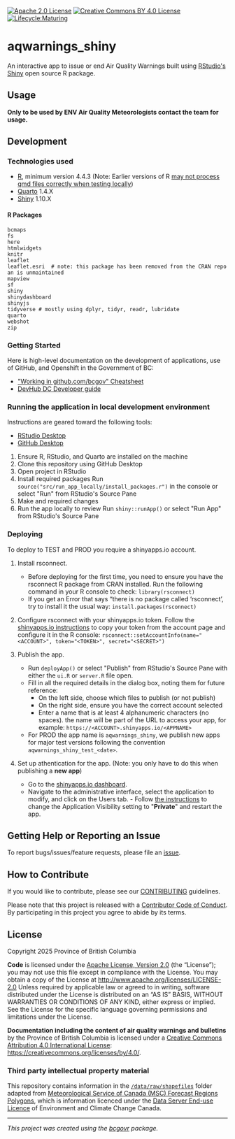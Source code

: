 [![Apache 2.0 License](https://img.shields.io/github/license/bcgov/nr-epd-aq-statements.svg)](/LICENSE)  [![Creative Commons BY 4.0 License](https://img.shields.io/badge/license-CC--BY--4.0-green.svg
)](/LICENSE-docs)  [![Lifecycle:Maturing](https://img.shields.io/badge/Lifecycle-Maturing-007EC6)](<Redirect-URL>)

# aqwarnings_shiny

An interactive app to issue or end Air Quality Warnings built using [RStudio's](https://www.rstudio.com/)
[Shiny](https://www.rstudio.com/products/shiny/) open source R package. 

## Usage

**Only to be used by ENV Air Quality Meteorologists contact the team for usage.**

## Development

### Technologies used

- [R](https://cran.rstudio.com/), minimum version 4.4.3 (Note: Earlier versions of R [may not process qmd files correctly when testing locally](https://github.com/bcgov/aqwarnings_shiny/issues/30)) 
- [Quarto](https://quarto.org/docs/get-started/) 1.4.X
- [Shiny](https://shiny.posit.co/r/getstarted/shiny-basics/lesson1/) 1.10.X

#### R Packages

```
bcmaps
fs
here
htmlwidgets
knitr
leaflet
leaflet.esri  # note: this package has been removed from the CRAN repo an is unmaintained
mapview
sf
shiny
shinydashboard
shinyjs
tidyverse # mostly using dplyr, tidyr, readr, lubridate
quarto
webshot
zip
```

### Getting Started

Here is high-level documentation on the development of applications, use of GitHub, and Openshift in the Government of BC:

- ["Working in github.com/bcgov" Cheatsheet](https://github.com/bcgov/BC-Policy-Framework-For-GitHub/blob/master/BC-Gov-Org-HowTo/Cheatsheet.md)
- [DevHub DC Developer guide](https://developer.gov.bc.ca/docs/default/component/bc-developer-guide/)

### Running the application in local development environment

Instructions are geared toward the following tools:

- [RStudio Desktop](https://posit.co/download/rstudio-desktop/)
- [GitHub Desktop](https://github.com/apps/desktop)

1. Ensure R, RStudio, and Quarto are installed on the machine
1. Clone this repository using GitHub Desktop
1. Open project in RStudio
1. Install required packages 
    Run `source("src/run_app_locally/install_packages.r")` in the console or select "Run" from RStudio's Source Pane
1. Make and required changes
1. Run the app locally to review
    Run `shiny::runApp()` or select "Run App" from RStudio's Source Pane

### Deploying

To deploy to TEST and PROD you require a shinyapps.io account.

1. Install rsconnect.
    - Before deploying for the first time, you need to ensure you have the rsconnect R package from CRAN installed. Run the following command in your R console to check:
    `library(rsconnect)`
    - If you get an Error that says “there is no package called ‘rsconnect’, try to install it the usual way:
    `install.packages(rsconnect)`

1. Configure rsconnect with your shinyapps.io token.
    Follow the [shinyapps.io instructions](https://docs.posit.co/shinyapps.io/guide/getting_started/#configure-rsconnect) to copy your token from the account page and configure it in the R console:
    `rsconnect::setAccountInfo(name="<ACCOUNT>", token="<TOKEN>", secret="<SECRET>")`

1. Publish the app.
    - Run `deployApp()` or select "Publish" from RStudio's Source Pane with either the `ui.R` or `server.R` file open.
    - Fill in all the required details in the dialog box, noting them for future reference:
        - On the left side, choose which files to publish (or not publish)
        - On the right side, ensure you have the correct account selected
        - Enter a name that is at least 4 alphanumeric characters (no spaces). the name will be part of the URL to access your app, for example: `https://<ACCOUNT>.shinyapps.io/<APPNAME>`
    - For PROD the app name is `aqwarnings_shiny`, we publish new apps for major test versions following the convention `aqwarnings_shiny_test_<date>`.

1. Set up athentication for the app. (Note: you only have to do this when publishing a **new app**)
    - Go to the [shinyapps.io dashboard](https://www.shinyapps.io/admin/#/dashboard). 
    - Navigate to the administrative interface, select the application to modify, and click on the Users tab. - Follow [the instructions](https://docs.posit.co/shinyapps.io/guide/authentication_and_user_management/) to change the Application Visibility setting to "**Private**" and restart the app.

## Getting Help or Reporting an Issue

To report bugs/issues/feature requests, please file an [issue](https://github.com/bcgov/aqwarnings_shiny/issues/new).

## How to Contribute

If you would like to contribute, please see our [CONTRIBUTING](CONTRIBUTING.md) guidelines.

Please note that this project is released with a [Contributor Code of Conduct](CODE_OF_CONDUCT.md). By participating in this project you agree to abide by its terms.

## License

Copyright 2025 Province of British Columbia

**Code** is licensed under the [Apache License, Version 2.0](./LICENSE) (the “License”); you may not use this file except in compliance with the License. You may obtain a copy of the License at
    http://www.apache.org/licenses/LICENSE-2.0
Unless required by applicable law or agreed to in writing, software distributed under the License is distributed on an “AS IS” BASIS, WITHOUT WARRANTIES OR CONDITIONS OF ANY KIND, either express or implied. See the License for the specific language governing permissions and limitations under the License.

**Documentation including the content of air quality warnings and bulletins** by the Province of British Columbia is licensed under a [Creative Commons Attribution 4.0 International License](./LICENSE-docs): https://creativecommons.org/licenses/by/4.0/.     

### Third party intellectual property material

This repository contains information in the [`/data/raw/shapefiles`](/data/raw/shapefiles) folder adapted from [Meteorological Service of Canada (MSC) Forecast Regions Polygons](https://eccc-msc.github.io/open-data/msc-data/forecast-regions/readme_forecast-regions_en/), which is information licenced under the [Data Server End-use Licence](https://eccc-msc.github.io/open-data/licence/readme_en/) of Environment and Climate Change Canada. 


------------------------------------------------------------------------

*This project was created using the [bcgovr](https://github.com/bcgov/bcgovr) package.*
